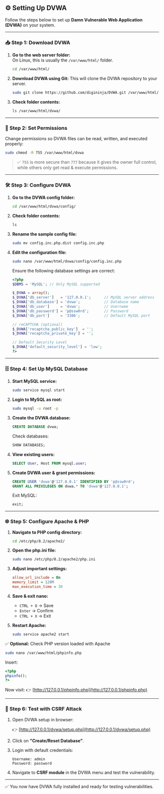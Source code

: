 ## ⚙️ Setting Up DVWA

Follow the steps below to set up **Damn Vulnerable Web Application (DVWA)** on your system.  

---

### 📥 Step 1: Download DVWA

1. **Go to the web server folder:**  
   On Linux, this is usually the `/var/www/html/` folder.  

   ```bash
   cd /var/www/html/

2. **Download DVWA using Git:**
   This will clone the DVWA repository to your server.

   ```bash
   sudo git clone https://github.com/digininja/DVWA.git /var/www/html/dvwa

3. **Check folder contents:**

   ```bash
   ls /var/www/html/dvwa/
---
### 🔑 Step 2: Set Permissions

Change permissions so DVWA files can be read, written, and executed properly:

```bash
sudo chmod -R 755 /var/www/html/dvwa
```

> ✅ `755` is more secure than `777` because it gives the owner full control, while others only get read & execute permissions.

---

### 🛠️ Step 3: Configure DVWA

1. **Go to the DVWA config folder:**

   ```bash
   cd /var/www/html/dvwa/config/
   ```

2. **Check folder contents:**

   ```bash
   ls
   ```

3. **Rename the sample config file:**

   ```bash
   sudo mv config.inc.php.dist config.inc.php
   ```

4. **Edit the configuration file:**

   ```bash
   sudo nano /var/www/html/dvwa/config/config.inc.php
   ```

   Ensure the following database settings are correct:

   ```php
   <?php
   $DBMS = 'MySQL'; // Only MySQL supported

   $_DVWA = array();
   $_DVWA['db_server']   = '127.0.0.1';      // MySQL server address
   $_DVWA['db_database'] = 'dvwa';           // Database name
   $_DVWA['db_user']     = 'dvwa';           // Username
   $_DVWA['db_password'] = 'p@ssw0rd';       // Password
   $_DVWA['db_port']     = '3306';           // Default MySQL port

   // reCAPTCHA (optional)
   $_DVWA['recaptcha_public_key']  = '';
   $_DVWA['recaptcha_private_key'] = '';

   // Default Security Level
   $_DVWA['default_security_level'] = 'low';
   ?>
   ```

---

### 🗄️ Step 4: Set Up MySQL Database

1. **Start MySQL service:**

   ```bash
   sudo service mysql start
   ```

2. **Login to MySQL as root:**

   ```bash
   sudo mysql -u root -p
   ```

3. **Create the DVWA database:**

   ```sql
   CREATE DATABASE dvwa;
   ```

   Check databases:

   ```sql
   SHOW DATABASES;
   ```

4. **View existing users:**

   ```sql
   SELECT User, Host FROM mysql.user;
   ```

5. **Create DVWA user & grant permissions:**

   ```sql
   CREATE USER 'dvwa'@'127.0.0.1' IDENTIFIED BY 'p@ssw0rd';
   GRANT ALL PRIVILEGES ON dvwa.* TO 'dvwa'@'127.0.0.1';
   ```

   Exit MySQL:

   ```sql
   exit;
   ```

---

### 🌐 Step 5: Configure Apache & PHP

1. **Navigate to PHP config directory:**

   ```bash
   cd /etc/php/8.2/apache2/
   ```

2. **Open the php.ini file:**

   ```bash
   sudo nano /etc/php/8.2/apache2/php.ini
   ```

3. **Adjust important settings:**

   ```ini
   allow_url_include = On
   memory_limit = 128M
   max_execution_time = 30
   ```

4. **Save & exit nano:**

   * `CTRL + O` → Save
   * `Enter` → Confirm
   * `CTRL + X` → Exit

5. **Restart Apache:**

   ```bash
   sudo service apache2 start
   ```

✅ **Optional:** Check PHP version loaded with Apache

```bash
sudo nano /var/www/html/phpinfo.php
```

Insert:

```php
<?php
phpinfo();
?>
```

Now visit:
👉 [http://127.0.0.1/phpinfo.php](http://127.0.0.1/phpinfo.php)

---

### 🧪 Step 6: Test with CSRF Attack

1. Open DVWA setup in browser:

   👉 [http://127.0.0.1/dvwa/setup.php](http://127.0.0.1/dvwa/setup.php)

2. Click on **"Create/Reset Database"**.

3. Login with default credentials:

   ```
   Username: admin
   Password: password
   ```

4. Navigate to **CSRF module** in the DVWA menu and test the vulnerability.

---

✅ You now have DVWA fully installed and ready for testing vulnerabilities.
